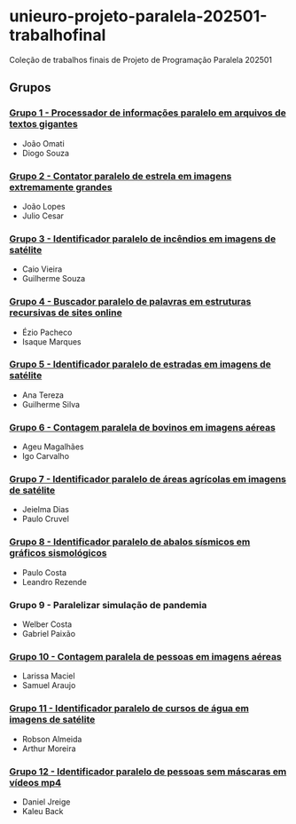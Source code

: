 # unieuro-projeto-paralela-202501-trabalhofinal
Coleção de trabalhos finais de Projeto de Programação Paralela 202501

## Grupos

### [Grupo 1 - Processador de informações paralelo em arquivos de textos gigantes](https://github.com/joao-omati/projetobolsafamilia)
* João Omati
* Diogo Souza

### [Grupo 2 - Contator paralelo de estrela em imagens extremamente grandes](https://github.com/joaolopes45/projetointegradorMPI.git)
* João Lopes
* Julio Cesar

### [Grupo 3 - Identificador paralelo de incêndios em imagens de satélite](https://github.com/cvieiraa/Identificador-paralelo-de-inc-ndios-em-imagens-de-sat-lite?tab=readme-ov-file#identificador-paralelo-de-inc-ndios-em-imagens-de-sat-lite)
* Caio Vieira
* Guilherme Souza

### [Grupo 4 - Buscador paralelo de palavras em estruturas recursivas de sites online](https://github.com/EzioPP/Crawler)
* Ézio Pacheco
* Isaque Marques

### [Grupo 5 - Identificador paralelo de estradas em imagens de satélite](https://github.com/Guixaadrez1/Projeto_ProgParalela2)
* Ana Tereza
* Guilherme Silva

### [Grupo 6 - Contagem paralela de bovinos em imagens aéreas](https://github.com/Ageubr/Contagem-de-bovinos-em-imagens-aereas?tab=readme-ov-file)
* Ageu Magalhães
* Igo Carvalho

### [Grupo 7 - Identificador paralelo de áreas agrícolas em imagens de satélite](https://github.com/opatilo-cruvel/Identificador-de-areas-agricolas-em-imagens-de-satelites)
* Jeielma Dias
* Paulo Cruvel

### [Grupo 8 - Identificador paralelo de abalos sísmicos em gráficos sismológicos](https://github.com/Paul0UX/Sism-grafo_Identificador_IA)
* Paulo Costa
* Leandro Rezende

### Grupo 9 - Paralelizar simulação de pandemia
* Welber Costa
* Gabriel Paixão

### [Grupo 10 - Contagem paralela de pessoas em imagens aéreas](https://github.com/larissamacb/Paralelismo-em-Contador-de-Multidoes)
* Larissa Maciel
* Samuel Araujo

### [Grupo 11 - Identificador paralelo de cursos de água em imagens de satélite](https://github.com/arthurmpaiva/identificador-de-rios-em-imagens-aereas)
* Robson Almeida
* Arthur Moreira

### [Grupo 12 - Identificador paralelo de pessoas sem máscaras em vídeos mp4](https://github.com/Dj157/sem_mascara)
* Daniel Jreige
* Kaleu Back
